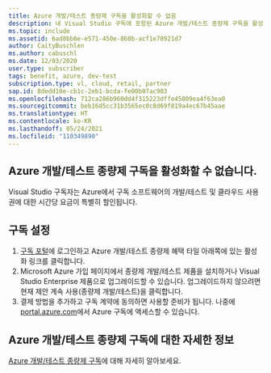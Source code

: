 ```yaml
---
title: Azure 개발/테스트 종량제 구독을 활성화할 수 없음
description: 내 Visual Studio 구독에 포함된 Azure 개발/테스트 종량제 구독을 활성화할 수 없습니다.
ms.topic: include
ms.assetid: 6ad8bb6e-e571-450e-860b-acf1e78921d7
author: CaityBuschlen
ms.author: cabuschl
ms.date: 12/03/2020
user.type: subscriber
tags: benefit, azure, dev-test
subscription.type: vl, cloud, retail, partner
sap.id: 8dedd10e-cb1c-2eb1-bcda-fe00b07ac903
ms.openlocfilehash: 712ca286b960dd4f315223dffe45809ea4f63ea0
ms.sourcegitcommit: beb16d5cc31b3565ec0c8d69f819a4ec67b45aae
ms.translationtype: HT
ms.contentlocale: ko-KR
ms.lasthandoff: 05/24/2021
ms.locfileid: "110349890"
---
```

## <a name="im-unable-to-activate-my-azure-dev--test-pay-as-you-go-subscription"></a>Azure 개발/테스트 종량제 구독을 활성화할 수 없습니다.

Visual Studio 구독자는 Azure에서 구독 소프트웨어의 개발/테스트 및 클라우드 사용권에 대한 시간당 요금이 특별히 할인됩니다. 

## <a name="set-up-a-subscription"></a>구독 설정

1. [구독 포털](https://my.visualstudio.com/benefits)에 로그인하고 Azure 개발/테스트 종량제 혜택 타일 아래쪽에 있는 활성화 링크를 클릭합니다.
1. Microsoft Azure 가입 페이지에서 종량제 개발/테스트 제품을 설치하거나 Visual Studio Enterprise 제품으로 업그레이드할 수 있습니다. 업그레이드하지 않으려면 현재 제안 계속 사용(종량제 개발/테스트)을 클릭합니다. 
1. 결제 방법을 추가하고 구독 계약에 동의하면 사용할 준비가 됩니다. 나중에 [portal.azure.com](https://portal.azure.com/)에서 Azure 구독에 액세스할 수 있습니다. 

## <a name="more-information-about-azure-devtest-pay-as-you-go-subscriptions"></a>Azure 개발/테스트 종량제 구독에 대한 자세한 정보
 
[Azure 개발/테스트 종량제 구독](https://docs.microsoft.com/visualstudio/subscriptions/vs-azure-payg)에 대해 자세히 알아보세요.